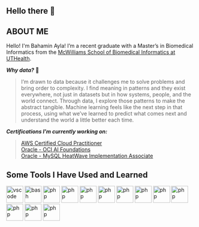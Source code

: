 ## Hello there 👋

<!--
**bakhtari100/bakhtari100** is a ✨ _special_ ✨ repository because its `README.md` (this file) appears on your GitHub profile.

Here are some ideas to get you started:

- 🔭 I’m currently working on ...
- 🌱 I’m currently learning ...
- 👯 I’m looking to collaborate on ...
- 🤔 I’m looking for help with ...
- 💬 Ask me about ...
- 📫 How to reach me: ...
- 😄 Pronouns: ...
- ⚡ Fun fact: ...
-->

## ABOUT ME
Hello! I'm Bahamin Ayla! I’m a recent graduate with a Master’s in Biomedical Informatics from the [McWilliams School of Biomedical Informatics at UTHealth](https://sbmi.uth.edu/).

***Why data?*** 🤔
> I’m drawn to data because it challenges me to solve problems and bring order to complexity. I find meaning in patterns and they exist everywhere, not just in datasets but in how systems, people, and the world connect. Through data, I explore those patterns to make the abstract tangible. Machine learning feels like the next step in that process, using what we’ve learned to predict what comes next and understand the world a little better each time.

***Certifications I'm currently working on:***  
>[AWS Certified Cloud Practitioner](https://aws.amazon.com/certification/certified-cloud-practitioner/)  
[Oracle - OCI AI Foundations](https://mylearn.oracle.com/ou/learning-path/become-a-oci-ai-foundations-associate-2025/147781)  
[Oracle - MySQL HeatWave Implementation Associate](https://mylearn.oracle.com/ou/learning-path/become-a-heatwave-mysql-implementation-associate/146114)  

## Some Tools I Have Used and Learned
<p align="left">
<img src="https://cdn.jsdelivr.net/gh/devicons/devicon/icons/vscode/vscode-original.svg" alt="vscode" width="45" height="45"/>
<img src="https://cdn.jsdelivr.net/gh/devicons/devicon/icons/bash/bash-original.svg" alt="bash" width="45" height="45"/>
<img src="https://cdn.jsdelivr.net/gh/devicons/devicon/icons/python/python-original-wordmark.svg" alt="php" width="45" height="45"/>
<img src="https://cdn.jsdelivr.net/gh/devicons/devicon/icons/numpy/numpy-line-wordmark.svg" alt="php" width="45" height="45"/>
<img src="https://cdn.jsdelivr.net/gh/devicons/devicon/icons/pandas/pandas-line-wordmark.svg" alt="php" width="45" height="45"/>
<img src="https://cdn.jsdelivr.net/gh/devicons/devicon/icons/postgresql/postgresql-original-wordmark.svg" alt="php" width="45" height="45"/>
<img src="https://cdn.jsdelivr.net/gh/devicons/devicon/icons/mysql/mysql-original-wordmark.svg" alt="php" width="45" height="45"/>
<img src="https://cdn.jsdelivr.net/gh/devicons/devicon/icons/sqldeveloper/sqldeveloper-original.svg" alt="php" width="45" height="45"/>
<img src="https://cdn.jsdelivr.net/gh/devicons/devicon/icons/jupyter/jupyter-original-wordmark.svg" alt="php" width="45" height="45"/>
<img src="https://cdn.jsdelivr.net/gh/devicons/devicon/icons/react/react-original-wordmark.svg" alt="php" width="45" height="45"/>
<img src="https://cdn.jsdelivr.net/gh/devicons/devicon/icons/javascript/javascript-original.svg" alt="php" width="45" height="45"/>
<img src="https://cdn.jsdelivr.net/gh/devicons/devicon/icons/css3/css3-original-wordmark.svg" alt="php" width="45" height="45"/>
<img src="https://cdn.jsdelivr.net/gh/devicons/devicon/icons/scikitlearn/scikitlearn-line.svg" alt="php" width="45" height="45"/>
</p>
